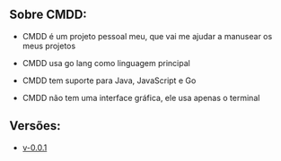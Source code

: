 ﻿## Sobre CMDD:
- CMDD é um projeto pessoal meu, que vai me ajudar a manusear os meus projetos

- CMDD usa go lang como linguagem principal

- CMDD tem suporte para Java, JavaScript e Go

- CMDD não tem uma interface gráfica, ele usa apenas o terminal


## Versões:
- [v-0.0.1](https://github.com/Nicolas-Asafe/CMDD/tree/v-0.0.1)


